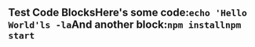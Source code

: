 ## Test Code BlocksHere's some code:```echo 'Hello World'ls -la```And another block:```npm installnpm start```
